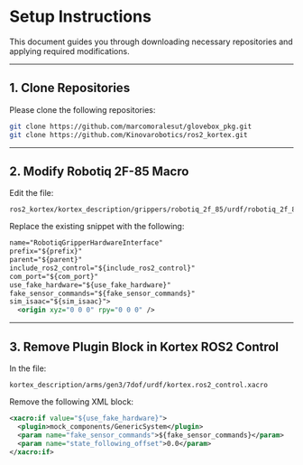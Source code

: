 # Setup Instructions

This document guides you through downloading necessary repositories and applying required modifications.

---

## 1. Clone Repositories

Please clone the following repositories:

```bash
git clone https://github.com/marcomoralesut/glovebox_pkg.git
git clone https://github.com/Kinovarobotics/ros2_kortex.git
```

---

## 2. Modify Robotiq 2F-85 Macro

Edit the file:

```
ros2_kortex/kortex_description/grippers/robotiq_2f_85/urdf/robotiq_2f_85_macro.xacro
```

Replace the existing snippet with the following:

```xml
name="RobotiqGripperHardwareInterface"
prefix="${prefix}"
parent="${parent}"
include_ros2_control="${include_ros2_control}"
com_port="${com_port}"
use_fake_hardware="${use_fake_hardware}"
fake_sensor_commands="${fake_sensor_commands}"
sim_isaac="${sim_isaac}">
  <origin xyz="0 0 0" rpy="0 0 0" />
```

---

## 3. Remove Plugin Block in Kortex ROS2 Control

In the file:

```
kortex_description/arms/gen3/7dof/urdf/kortex.ros2_control.xacro
```

Remove the following XML block:

```xml
<xacro:if value="${use_fake_hardware}">
  <plugin>mock_components/GenericSystem</plugin>
  <param name="fake_sensor_commands">${fake_sensor_commands}</param>
  <param name="state_following_offset">0.0</param>
</xacro:if>
```
